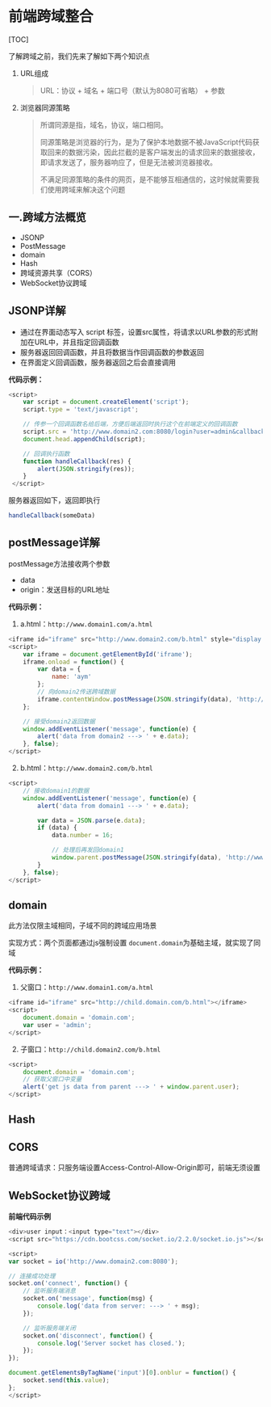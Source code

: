 # 前端跨域整合

[TOC]

了解跨域之前，我们先来了解如下两个知识点

1. URL组成

   > URL：协议 + 域名 + 端口号（默认为8080可省略） + 参数

2. 浏览器同源策略

   > 所谓同源是指，域名，协议，端口相同。
   >
   > 同源策略是浏览器的行为，是为了保护本地数据不被JavaScript代码获取回来的数据污染，因此拦截的是客户端发出的请求回来的数据接收，即请求发送了，服务器响应了，但是无法被浏览器接收。
   >
   > 不满足同源策略的条件的网页，是不能够互相通信的，这时候就需要我们使用跨域来解决这个问题



## 一.跨域方法概览

- JSONP
- PostMessage
- domain
- Hash
- 跨域资源共享（CORS）
- WebSocket协议跨域



## JSONP详解

- 通过在界面动态写入 script 标签，设置src属性，将请求以URL参数的形式附加在URL中，并且指定回调函数
- 服务器返回回调函数，并且将数据当作回调函数的参数返回
- 在界面定义回调函数，服务器返回之后会直接调用

**代码示例：**

~~~js
<script>
    var script = document.createElement('script');
    script.type = 'text/javascript';

    // 传参一个回调函数名给后端，方便后端返回时执行这个在前端定义的回调函数
    script.src = 'http://www.domain2.com:8080/login?user=admin&callback=handleCallback';
    document.head.appendChild(script);

    // 回调执行函数
    function handleCallback(res) {
        alert(JSON.stringify(res));
    }
 </script>
~~~

服务器返回如下，返回即执行

~~~js
handleCallback(someData)
~~~



## postMessage详解

postMessage方法接收两个参数

- data
- origin：发送目标的URL地址

**代码示例：**

1. a.html：`http://www.domain1.com/a.html`

~~~js
<iframe id="iframe" src="http://www.domain2.com/b.html" style="display:none;"></iframe>
<script>       
    var iframe = document.getElementById('iframe');
    iframe.onload = function() {
        var data = {
            name: 'aym'
        };
        // 向domain2传送跨域数据
        iframe.contentWindow.postMessage(JSON.stringify(data), 'http://www.domain2.com');
    };

    // 接受domain2返回数据
    window.addEventListener('message', function(e) {
        alert('data from domain2 ---> ' + e.data);
    }, false);
</script>
~~~

2. b.html：`http://www.domain2.com/b.html`

~~~js
<script>
    // 接收domain1的数据
    window.addEventListener('message', function(e) {
        alert('data from domain1 ---> ' + e.data);

        var data = JSON.parse(e.data);
        if (data) {
            data.number = 16;

            // 处理后再发回domain1
            window.parent.postMessage(JSON.stringify(data), 'http://www.domain1.com');
        }
    }, false);
</script>
~~~



## domain

此方法仅限主域相同，子域不同的跨域应用场景

实现方式：两个页面都通过js强制设置 `document.domain`为基础主域，就实现了同域

**代码示例：**

1. 父窗口：`http://www.domain1.com/a.html`

~~~js
<iframe id="iframe" src="http://child.domain.com/b.html"></iframe>
<script>
    document.domain = 'domain.com';
    var user = 'admin';
</script>
~~~

2. 子窗口：`http://child.domain2.com/b.html`

~~~js
<script>
    document.domain = 'domain.com';
    // 获取父窗口中变量
    alert('get js data from parent ---> ' + window.parent.user);
</script>
~~~



## Hash



## CORS

普通跨域请求：只服务端设置Access-Control-Allow-Origin即可，前端无须设置



## WebSocket协议跨域



**前端代码示例**

~~~js
<div>user input：<input type="text"></div>
<script src="https://cdn.bootcss.com/socket.io/2.2.0/socket.io.js"></script>

<script>
var socket = io('http://www.domain2.com:8080');

// 连接成功处理
socket.on('connect', function() {
    // 监听服务端消息
    socket.on('message', function(msg) {
        console.log('data from server: ---> ' + msg); 
    });

    // 监听服务端关闭
    socket.on('disconnect', function() { 
        console.log('Server socket has closed.'); 
    });
});

document.getElementsByTagName('input')[0].onblur = function() {
    socket.send(this.value);
};
</script>
~~~

